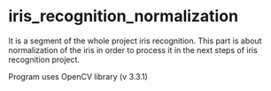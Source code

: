 # iris_recognition_normalization
It is a segment of the whole project iris recognition. This part is about normalization of the iris in order to process it in the next steps of iris recognition project.

Program uses OpenCV library (v 3.3.1)
